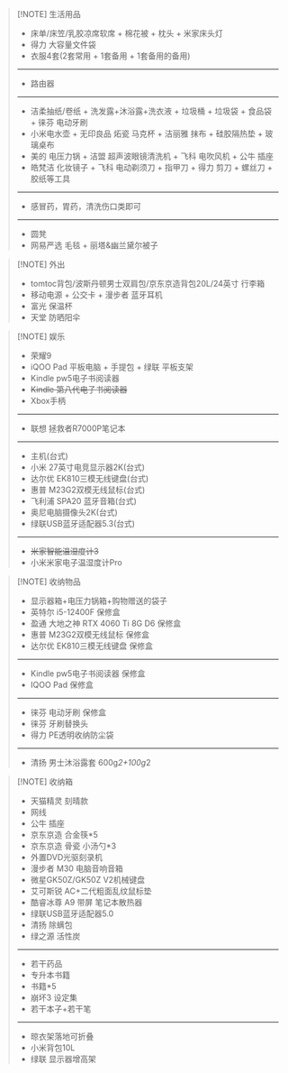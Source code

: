 > [!NOTE] 生活用品
> - 床单/床笠/乳胶凉席软席 + 棉花被 + 枕头 + 米家床头灯
> - 得力 大容量文件袋
> - 衣服4套(2套常用 + 1套备用 + 1套备用的备用)
> --- 
> - 路由器 
> --- 
> - 洁柔抽纸/卷纸 + 洗发露+沐浴露+洗衣液 + 垃圾桶 + 垃圾袋 + 食品袋 + 徕芬 电动牙刷
> - 小米电水壶 + 无印良品 炻瓷 马克杯 + 洁丽雅 抹布 + 硅胶隔热垫 + 玻璃桌布
> - 美的 电压力锅 + 洁盟 超声波眼镜清洗机 + 飞科 电吹风机 + 公牛 插座
> - 皓梵洁 化妆镜子 + 飞科 电动剃须刀 + 指甲刀 + 得力 剪刀 + 螺丝刀 + 胶纸等工具
> --- 
> - 感冒药，胃药，清洗伤口类即可
> ---
> - 圆凳
> - 网易严选 毛毯 + 丽塔&幽兰黛尔被子

> [!NOTE] 外出
> - tomtoc背包/波斯丹顿男士双肩包/京东京造背包20L/24英寸 行李箱
> - 移动电源 + 公交卡 + 漫步者 蓝牙耳机
> - 富光 保温杯
> - 天堂 防晒阳伞

> [!NOTE] 娱乐
> - 荣耀9
> - iQOO Pad 平板电脑 +  手提包 + 绿联 平板支架
> - Kindle pw5电子书阅读器
> - ~~Kindle 第八代电子书阅读器~~
> - Xbox手柄
> --- 
> - 联想 拯救者R7000P笔记本
> ---
> - 主机(台式)
> - 小米 27英寸电竞显示器2K(台式)
> - 达尔优 EK810三模无线键盘(台式)
> - 惠普 M23G2双模无线鼠标(台式)
> - 飞利浦 SPA20 蓝牙音箱(台式)
> - 奥尼电脑摄像头2K(台式)
> - 绿联USB蓝牙适配器5.3(台式)
> --- 
> - ~~米家智能温湿度计3~~
> - 小米米家电子温湿度计Pro 

> [!NOTE] 收纳物品
> - 显示器箱+电压力锅箱+购物赠送的袋子
> - 英特尔 i5-12400F 保修盒
> - 盈通 大地之神 RTX 4060 Ti 8G D6 保修盒
> - 惠普 M23G2双模无线鼠标 保修盒
> - 达尔优 EK810三模无线键盘 保修盒
> --- 
> - Kindle pw5电子书阅读器 保修盒
> - IQOO Pad 保修盒
> ---
> - 徕芬 电动牙刷 保修盒
> - 徕芬 牙刷替换头
> - 得力 PE透明收纳防尘袋
> ---
> - 清扬 男士沐浴露套 600g*2+100g*2 

> [!NOTE] 收纳箱
> - 天猫精灵 刻晴款
> - 网线
> - 公牛 插座
> - 京东京造 合金筷*5
> - 京东京造 骨瓷 小汤勺*3
> - 外置DVD光驱刻录机
> - 漫步者 M30 电脑音响音箱
> - 微星GK50Z/GK50Z V2机械键盘
> - 艾可斯锐 AC+二代粗面乱纹鼠标垫
> - 酷睿冰尊 A9 带屏 笔记本散热器
> - 绿联USB蓝牙适配器5.0
> - 清扬 除螨包
> - 绿之源 活性炭
> --- 
> - 若干药品
> - 专升本书籍
> - 书籍*5
> - 崩坏3 设定集
> - 若干本子+若干笔 
> ---
> - 晾衣架落地可折叠
> - 小米背包10L 
> - 绿联 显示器增高架





